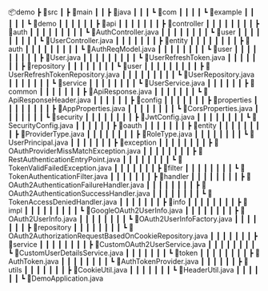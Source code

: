 📦demo
┣ 📂src
┃ ┣ 📂main
┃ ┃ ┣ 📂java
┃ ┃ ┃ ┗ 📂com
┃ ┃ ┃ ┃ ┗ 📂example
┃ ┃ ┃ ┃ ┃ ┗ 📂demo
┃ ┃ ┃ ┃ ┃ ┃ ┣ 📂api
┃ ┃ ┃ ┃ ┃ ┃ ┃ ┣ 📂controller
┃ ┃ ┃ ┃ ┃ ┃ ┃ ┃ ┣ 📂auth
┃ ┃ ┃ ┃ ┃ ┃ ┃ ┃ ┃ ┗ 📜AuthController.java
┃ ┃ ┃ ┃ ┃ ┃ ┃ ┃ ┗ 📂user
┃ ┃ ┃ ┃ ┃ ┃ ┃ ┃ ┃ ┗ 📜UserController.java
┃ ┃ ┃ ┃ ┃ ┃ ┃ ┣ 📂entity
┃ ┃ ┃ ┃ ┃ ┃ ┃ ┃ ┣ 📂auth
┃ ┃ ┃ ┃ ┃ ┃ ┃ ┃ ┃ ┗ 📜AuthReqModel.java
┃ ┃ ┃ ┃ ┃ ┃ ┃ ┃ ┗ 📂user
┃ ┃ ┃ ┃ ┃ ┃ ┃ ┃ ┃ ┣ 📜User.java
┃ ┃ ┃ ┃ ┃ ┃ ┃ ┃ ┃ ┗ 📜UserRefreshToken.java
┃ ┃ ┃ ┃ ┃ ┃ ┃ ┣ 📂repository
┃ ┃ ┃ ┃ ┃ ┃ ┃ ┃ ┗ 📂user
┃ ┃ ┃ ┃ ┃ ┃ ┃ ┃ ┃ ┣ 📜UserRefreshTokenRepository.java
┃ ┃ ┃ ┃ ┃ ┃ ┃ ┃ ┃ ┗ 📜UserRepository.java
┃ ┃ ┃ ┃ ┃ ┃ ┃ ┗ 📂service
┃ ┃ ┃ ┃ ┃ ┃ ┃ ┃ ┗ 📜UserService.java
┃ ┃ ┃ ┃ ┃ ┃ ┣ 📂common
┃ ┃ ┃ ┃ ┃ ┃ ┃ ┣ 📜ApiResponse.java
┃ ┃ ┃ ┃ ┃ ┃ ┃ ┗ 📜ApiResponseHeader.java
┃ ┃ ┃ ┃ ┃ ┃ ┣ 📂config
┃ ┃ ┃ ┃ ┃ ┃ ┃ ┣ 📂properties
┃ ┃ ┃ ┃ ┃ ┃ ┃ ┃ ┣ 📜AppProperties.java
┃ ┃ ┃ ┃ ┃ ┃ ┃ ┃ ┗ 📜CorsProperties.java
┃ ┃ ┃ ┃ ┃ ┃ ┃ ┗ 📂security
┃ ┃ ┃ ┃ ┃ ┃ ┃ ┃ ┣ 📜JwtConfig.java
┃ ┃ ┃ ┃ ┃ ┃ ┃ ┃ ┗ 📜SecurityConfig.java
┃ ┃ ┃ ┃ ┃ ┃ ┣ 📂oauth
┃ ┃ ┃ ┃ ┃ ┃ ┃ ┣ 📂entity
┃ ┃ ┃ ┃ ┃ ┃ ┃ ┃ ┣ 📜ProviderType.java
┃ ┃ ┃ ┃ ┃ ┃ ┃ ┃ ┣ 📜RoleType.java
┃ ┃ ┃ ┃ ┃ ┃ ┃ ┃ ┗ 📜UserPrincipal.java
┃ ┃ ┃ ┃ ┃ ┃ ┃ ┣ 📂exception
┃ ┃ ┃ ┃ ┃ ┃ ┃ ┃ ┣ 📜OAuthProviderMissMatchException.java
┃ ┃ ┃ ┃ ┃ ┃ ┃ ┃ ┣ 📜RestAuthenticationEntryPoint.java
┃ ┃ ┃ ┃ ┃ ┃ ┃ ┃ ┗ 📜TokenValidFailedException.java
┃ ┃ ┃ ┃ ┃ ┃ ┃ ┣ 📂filter
┃ ┃ ┃ ┃ ┃ ┃ ┃ ┃ ┗ 📜TokenAuthenticationFilter.java
┃ ┃ ┃ ┃ ┃ ┃ ┃ ┣ 📂handler
┃ ┃ ┃ ┃ ┃ ┃ ┃ ┃ ┣ 📜OAuth2AuthenticationFailureHandler.java
┃ ┃ ┃ ┃ ┃ ┃ ┃ ┃ ┣ 📜OAuth2AuthenticationSuccessHandler.java
┃ ┃ ┃ ┃ ┃ ┃ ┃ ┃ ┗ 📜TokenAccessDeniedHandler.java
┃ ┃ ┃ ┃ ┃ ┃ ┃ ┣ 📂info
┃ ┃ ┃ ┃ ┃ ┃ ┃ ┃ ┣ 📂impl
┃ ┃ ┃ ┃ ┃ ┃ ┃ ┃ ┃ ┗ 📜GoogleOAuth2UserInfo.java
┃ ┃ ┃ ┃ ┃ ┃ ┃ ┃ ┣ 📜OAuth2UserInfo.java
┃ ┃ ┃ ┃ ┃ ┃ ┃ ┃ ┗ 📜OAuth2UserInfoFactory.java
┃ ┃ ┃ ┃ ┃ ┃ ┃ ┣ 📂repository
┃ ┃ ┃ ┃ ┃ ┃ ┃ ┃ ┗ 📜OAuth2AuthorizationRequestBasedOnCookieRepository.java
┃ ┃ ┃ ┃ ┃ ┃ ┃ ┣ 📂service
┃ ┃ ┃ ┃ ┃ ┃ ┃ ┃ ┣ 📜CustomOAuth2UserService.java
┃ ┃ ┃ ┃ ┃ ┃ ┃ ┃ ┗ 📜CustomUserDetailsService.java
┃ ┃ ┃ ┃ ┃ ┃ ┃ ┗ 📂token
┃ ┃ ┃ ┃ ┃ ┃ ┃ ┃ ┣ 📜AuthToken.java
┃ ┃ ┃ ┃ ┃ ┃ ┃ ┃ ┗ 📜AuthTokenProvider.java
┃ ┃ ┃ ┃ ┃ ┃ ┣ 📂utils
┃ ┃ ┃ ┃ ┃ ┃ ┃ ┣ 📜CookieUtil.java
┃ ┃ ┃ ┃ ┃ ┃ ┃ ┗ 📜HeaderUtil.java
┃ ┃ ┃ ┃ ┃ ┃ ┗ 📜DemoApplication.java